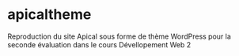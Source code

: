 # apicaltheme
Reproduction du site Apical sous forme de thème WordPress pour la seconde évaluation dans le cours Dévellopement Web 2
